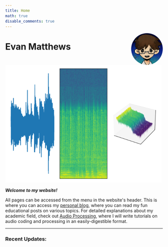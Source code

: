 ```yaml
---
title: Home
math: true
disable_comments: true
---
```



<img src="img/profile2.png" style="max-width:20%;min-width:40px;float:right; border-radius:50%;" alt="picture" />

# Evan Matthews

<img src="graph.png" style="max-width:500px;max-height:500px" />

<i>**Welcome to my website!**</i>

All pages can be accessed from the menu in the website's header. This is where you can access my [personal blog](/note/), where you can read my fun educational posts on various topics. For detailed explanations about my academic field, check out [Audio Processing](/post/), where I will write tutorials on audio coding and processing in an easily-digestible format.

<hr>

### Recent Updates:


